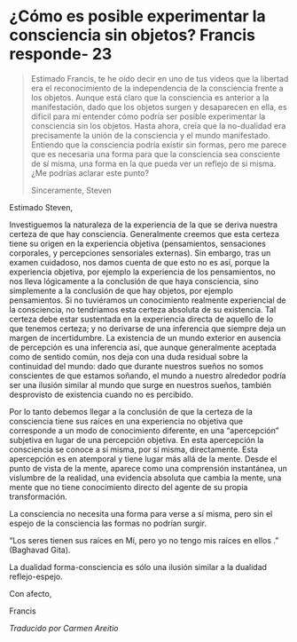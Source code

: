 # ¿Cómo es posible experimentar la consciencia sin objetos? Francis responde- 23

>Estimado Francis, te he oído decir en uno de tus videos que la libertad era el reconocimiento de la independencia de la consciencia frente a los objetos. Aunque está claro que la consciencia es anterior a la manifestación, dado que los objetos surgen y desaparecen en ella, es difícil para mí entender cómo podría ser posible experimentar la consciencia sin los objetos. Hasta ahora, creía que la no-dualidad era precisamente la unión de la consciencia y el mundo manifestado. Entiendo que la consciencia podría existir sin formas, pero me parece que es necesaria una forma para que la consciencia sea consciente de sí misma, una forma en la que pueda ver un reflejo de si misma. ¿Me podrías aclarar este punto?
>
>Sinceramente, Steven

Estimado Steven,

Investiguemos la naturaleza de la experiencia de la que se deriva nuestra certeza de que hay consciencia. Generalmente creemos que esta certeza tiene su origen en la experiencia objetiva (pensamientos, sensaciones corporales, y percepciones sensoriales externas). Sin embargo, tras un examen cuidadoso, nos damos cuenta de que esto no es así, porque la experiencia objetiva, por ejemplo la experiencia de los pensamientos, no nos lleva lógicamente a la conclusión de que haya consciencia, sino simplemente a la conclusión de que hay objetos, por ejemplo pensamientos. Si no tuviéramos un conocimiento realmente experiencial de la consciencia, no tendríamos esta certeza absoluta de su existencia. Tal certeza debe estar sustentada en la experiencia directa de aquello de lo que tenemos certeza; y no derivarse de una inferencia que siempre deja un margen de incertidumbre. La existencia de un mundo exterior en ausencia de percepción es una inferencia así, que aunque generalmente aceptada como de sentido común, nos deja con una duda residual sobre la continuidad del mundo: dado que durante nuestros sueños no somos conscientes de que estamos soñando, el mundo a nuestro alrededor podría ser una ilusión similar al mundo que surge en nuestros sueños, también desprovisto de existencia cuando no es percibido.

Por lo tanto debemos llegar a la conclusión de que la certeza de la consciencia tiene sus raíces en una experiencia no objetiva que corresponde a un modo de conocimiento diferente, en una “apercepción” subjetiva en lugar de una percepción objetiva. En esta apercepción la consciencia se conoce a sí misma, por sí misma, directamente. Esta apercepción es en atemporal y tiene lugar más allá de la mente. Desde el punto de vista de la mente, aparece como una comprensión instantánea, un vislumbre de la realidad, una evidencia absoluta que cambia la mente, una mente que no tiene conocimiento directo del agente de su propia transformación.

La consciencia no necesita una forma para verse a sí misma, pero sin el espejo de la consciencia las formas no podrían surgir.

“Los seres tienen sus raíces en Mí, pero yo no tengo mis raíces en ellos .” (Baghavad Gita).

La dualidad forma-consciencia es sólo una ilusión similar a la dualidad reflejo-espejo.

Con afecto,

Francis

_Traducido por Carmen Areitio_